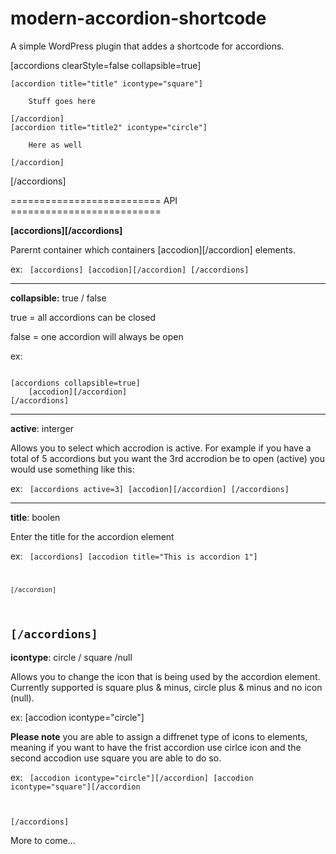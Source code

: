 modern-accordion-shortcode
==========================

A simple WordPress plugin that addes a shortcode for accordions.

[accordions clearStyle=false collapsible=true]

	[accordion title="title" icontype="square"] 
	
		Stuff goes here
	
	[/accordion]
	[accordion title="title2" icontype="circle"]
	
		Here as well
	
	[/accordion]
	
[/accordions]


========================== API ==========================

<strong> [accordions][/accordions] </strong>

Parernt container which containers [accodion][/accordion] elements.

ex:
<code>
[accordions]
	[accodion][/accordion]
[/accordions]
</code>

-----------------------------------------------------

<strong>collapsible:</strong> true / false

true = all accordions can be closed

false = one accordion will always be open


ex:

<code>
[accordions collapsible=true]
	[accodion][/accordion]
[/accordions]
</code>

-----------------------------------------------------

<strong>active</strong>: interger

Allows you to select which accrodion is active. For example if you have a total of 5 accordions but you want the 3rd accrodion be to open (active) you would use something like this:

ex:
<code>
[accordions active=3]
	[accodion][/accordion]
[/accordions]
</code>

-----------------------------------------------------

<strong>title</strong>: boolen

Enter the title for the accordion element

ex:
<code>
[accordions]
	[accodion title="This is accordion 1"]
	
	[/accordion]
[/accordions]
</code>
-----------------------------------------------------

<strong>icontype</strong>: circle / square /null

Allows you to change the icon that is being used by the accordion element. Currently supported is square plus & minus, circle plus & minus and no icon (null). 

ex: [accodion icontype="circle"]



<strong>Please note</strong> you are able to assign a diffrenet type of icons to elements, meaning if you want to have the frist accordion use cirlce icon and the second accodion use square you are able to do so.

ex:
<code> [accodion icontype="circle"][/accordion] [accodion icontype="square"][/accordion
	
[/accordions]
</code>

More to come...
